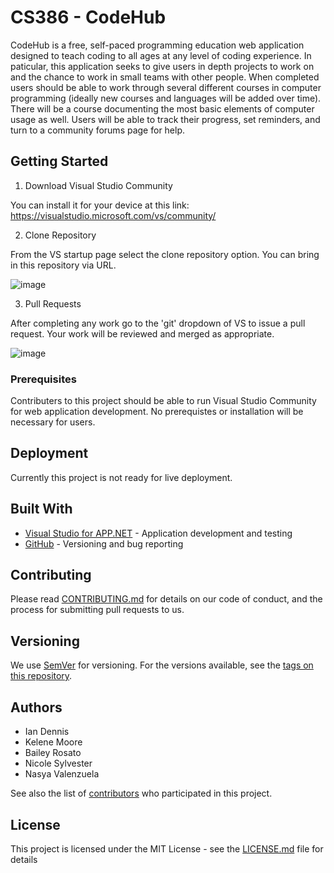# CS386 - CodeHub
CodeHub is a free, self-paced programming education web application designed to teach coding to all ages at any level of coding experience. In paticular, this application seeks to give users in depth projects to work on and the chance to work in small teams with other people. When completed users should be able to work through several different courses in computer programming (ideally new courses and languages will be added over time). There will be a course documenting the most basic elements of computer usage as well. Users will be able to track their progress, set reminders, and turn to a community forums page for help.


## Getting Started

1. Download Visual Studio Community

You can install it for your device at this link: https://visualstudio.microsoft.com/vs/community/


2. Clone Repository

From the VS startup page select the clone repository option. You can bring in this repository via URL.

![image](https://user-images.githubusercontent.com/93492981/159189599-3cc3cea8-4026-43f3-9234-0c4bda298a13.png)

3. Pull Requests

After completing any work go to the 'git' dropdown of VS to issue a pull request. Your work will be reviewed and merged as appropriate.

![image](https://user-images.githubusercontent.com/93492981/159191906-8556bf55-792e-4afd-824b-49ea132c8c3f.png)


### Prerequisites

Contributers to this project should be able to run Visual Studio Community for web application development. No prerequistes or installation will be necessary for users.

## Deployment

Currently this project is not ready for live deployment.

## Built With

* [Visual Studio for APP.NET](https://visualstudio.microsoft.com/) - Application development and testing
* [GitHub](https://github.com/) - Versioning and bug reporting

## Contributing

Please read [CONTRIBUTING.md](https://gist.github.com/PurpleBooth/b24679402957c63ec426) for details on our code of conduct, and the process for submitting pull requests to us.

## Versioning

We use [SemVer](http://semver.org/) for versioning. For the versions available, see the [tags on this repository](https://github.com/ind9-nau/CS386-Learn_Coding). 

## Authors
- Ian Dennis 
- Kelene Moore
- Bailey Rosato 
- Nicole Sylvester
- Nasya Valenzuela 

See also the list of [contributors](CONTRIBUTORS.md) who participated in this project.

## License

This project is licensed under the MIT License - see the [LICENSE.md](LICENSE.md) file for details

